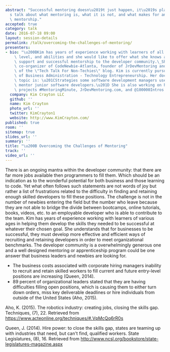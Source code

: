 ```yaml
---
abstract: "Successful mentoring doesn\u2019t just happen, it\u2019s planned. Let\u2019\
  s talk about what mentoring is, what it is not, and what makes for an effective\
  \ mentorship."
accepted: true
category: talk
date: 2016-07-18 09:00
layout: session-details
permalink: /talk/overcoming-the-challenges-of-mentoring/
presenters:
- bio: "\u200BKim has years of experience working with learners of all ages, skill\
    \ level, and abilities and she would like to offer what she knows about student\
    \ support and successful mentorship to the developer community.\_She is the past\
    \ co-organizer of CodeNewbie-Atlanta, founder of JrDevMentoring and the author\
    \ of the \"Tech Talk For Non-Techies\" blog. Kim is currently pursuing a Doctors\
    \ of Business Administration - Technology Entrepreneurship. Her doctoral study\
    \ topic is: \u201CStrategies some software development managers use to effectively\
    \ mentor junior software developers.\u201D She is also working on her passion\
    \ projects #MentoringMinute, JrDevMentoring.com, and @100000Intros "
  company: Kim Crayton LLC
  github: ''
  name: Kim Crayton
  photo_url: ''
  twitter: KimCrayton1
  website: http://www.KimCrayton.com/
published: true
room: ''
sitemap: true
slides_url: ''
summary: ''
title: "\u200B Overcoming the Challenges of Mentoring"
track: ''
video_url: ''
---
```


​There is an ongoing mantra within the developer community: that there are far more jobs available then programmers to fill them. Which should be an indication as to the wonderful potential for both business and those learning to code. Yet what often follows such statements are not words of joy but rather a list of frustrations related to the difficulty in finding and retaining enough skilled developers to fill these positions. 
The challenge is not in the number of newbies entering the field but the number who leave because they are not able to bridge the divide between bootcamps, online tutorials, books, videos, etc. to an employable developer who is able to contribute to the team. 
Kim has years of experience working with learners of various ages in helping them develop the skills they needed to be successful at whatever their chosen goal. She understands that for businesses to be successful, they must develop more effective and efficient ways of recruiting and retaining developers in order to meet organizational benchmarks. 
The developer community is a overwhelmingly generous one and a well designed mentoring or apprenticeship program could be one answer that business leaders and newbies are looking for.

- The business costs associated with corporate hiring managers inability to recruit and retain skilled workers to fill current and future entry-level positions are increasing (Queen, 2014). 
- 89 percent of organizational leaders stated that they are having difficulties filling open positions, which is causing them to either turn down orders, miss key deliverable deadlines or hire individuals from outside of the United States (Aho, 2015). 

Aho, K. (2015). The robotics industry: creating jobs, closing the skills gap. Techniques, (7), 22. Retrieved from https://www.acteonline.org/techniques/#.VpMcQq6rR0s

Queen, J. (2014). Hire power: to close the skills gap, states are teaming up with industries that need, but can't find, qualified workers. State Legislatures, (8), 16. Retrieved from http://www.ncsl.org/bookstore/state-legislatures-magazine.aspx